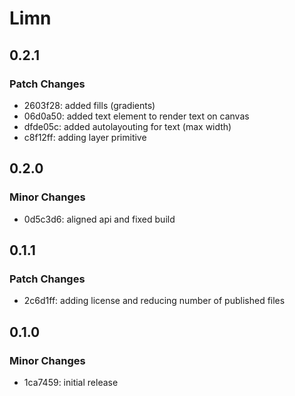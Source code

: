 # Limn

## 0.2.1

### Patch Changes

- 2603f28: added fills (gradients)
- 06d0a50: added text element to render text on canvas
- dfde05c: added autolayouting for text (max width)
- c8f12ff: adding layer primitive

## 0.2.0

### Minor Changes

- 0d5c3d6: aligned api and fixed build

## 0.1.1

### Patch Changes

- 2c6d1ff: adding license and reducing number of published files

## 0.1.0

### Minor Changes

- 1ca7459: initial release
